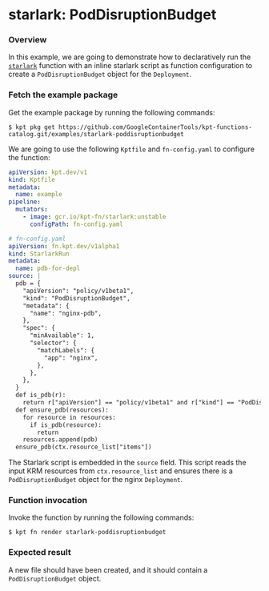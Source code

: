# starlark: PodDisruptionBudget

### Overview

In this example, we are going to demonstrate how to declaratively run the
[`starlark`] function with an inline starlark script as function configuration
to create a `PodDisruptionBudget` object for the `Deployment`.

### Fetch the example package

Get the example package by running the following commands:

```shell
$ kpt pkg get https://github.com/GoogleContainerTools/kpt-functions-catalog.git/examples/starlark-poddisruptionbudget
```

We are going to use the following `Kptfile` and `fn-config.yaml` to configure
the function:

```yaml
apiVersion: kpt.dev/v1
kind: Kptfile
metadata:
  name: example
pipeline:
  mutators:
    - image: gcr.io/kpt-fn/starlark:unstable
      configPath: fn-config.yaml
```

```yaml
# fn-config.yaml
apiVersion: fn.kpt.dev/v1alpha1
kind: StarlarkRun
metadata:
  name: pdb-for-depl
source: |
  pdb = {
    "apiVersion": "policy/v1beta1",
    "kind": "PodDisruptionBudget",
    "metadata": {
      "name": "nginx-pdb",
    },
    "spec": {
      "minAvailable": 1,
      "selector": {
        "matchLabels": {
          "app": "nginx",
        },
      },
    },
  }
  def is_pdb(r):
    return r["apiVersion"] == "policy/v1beta1" and r["kind"] == "PodDisruptionBudget" and r["metadata"]["name"] == "nginx-pdb"
  def ensure_pdb(resources):
    for resource in resources:
      if is_pdb(resource):
        return
    resources.append(pdb)
  ensure_pdb(ctx.resource_list["items"])
```

The Starlark script is embedded in the `source` field. This script reads the
input KRM resources from `ctx.resource_list` and ensures there is a
`PodDisruptionBudget` object for the nginx `Deployment`.

### Function invocation

Invoke the function by running the following commands:

```shell
$ kpt fn render starlark-poddisruptionbudget
```

### Expected result

A new file should have been created, and it should contain a
`PodDisruptionBudget` object.

[`starlark`]: https://catalog.kpt.dev/starlark/v0.1/

